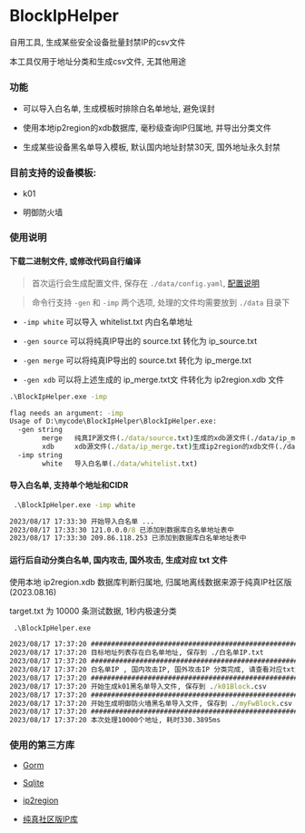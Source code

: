 # BlockIpHelper

自用工具, 生成某些安全设备批量封禁IP的csv文件

本工具仅用于地址分类和生成csv文件, 无其他用途

### 功能

* 可以导入白名单, 生成模板时排除白名单地址, 避免误封

* 使用本地ip2region的xdb数据库, 毫秒级查询IP归属地, 并导出分类文件

* 生成某些设备黑名单导入模板, 默认国内地址封禁30天, 国外地址永久封禁

### 目前支持的设备模板:

* k01

* 明御防火墙

### 使用说明

#### 下载二进制文件, 或修改代码自行编译

> 首次运行会生成配置文件, 保存在 `./data/config.yaml`, [配置说明](https://github.com/yzbtdiy/BlockIpHelper/blob/main/docs/config.md)

> 命令行支持 `-gen` 和 `-imp` 两个选项, 处理的文件均需要放到 `./data` 目录下

* `-imp white` 可以导入 whitelist.txt 内白名单地址

* `-gen source` 可以将纯真IP导出的 source.txt 转化为 ip_source.txt

* `-gen merge` 可以将纯真IP导出的 source.txt 转化为 ip_merge.txt

* `-gen xdb` 可以将上述生成的 ip_merge.txt文 件转化为 ip2region.xdb 文件

```cmd
.\BlockIpHelper.exe -imp

flag needs an argument: -imp
Usage of D:\mycode\BlockIpHelper\BlockIpHelper.exe:
  -gen string
        merge   纯真IP源文件(./data/source.txt)生成的xdb源文件(./data/ip_merge.txt)
        xdb     xdb源文件(./data/ip_merge.txt)生成ip2region的xdb文件(./data/ip2region.xdb)
  -imp string
        white   导入白名单(./data/whitelist.txt)
```

#### 导入白名单, 支持单个地址和CIDR

```cmd
 .\BlockIpHelper.exe -imp white

2023/08/17 17:33:30 开始导入白名单 ...
2023/08/17 17:33:30 121.0.0.0/8 已添加到数据库白名单地址表中
2023/08/17 17:33:30 209.86.118.253 已添加到数据库白名单地址表中
```

#### 运行后自动分类白名单, 国内攻击, 国外攻击, 生成对应 txt 文件

使用本地 ip2region.xdb 数据库判断归属地, 归属地离线数据来源于纯真IP社区版(2023.08.16)

target.txt 为 10000 条测试数据, 1秒内极速分类

```cmd
 .\BlockIpHelper.exe

2023/08/17 17:37:20 #############################################################
2023/08/17 17:37:20 目标地址列表存在白名单地址, 保存到 ./白名单IP.txt
2023/08/17 17:37:20 #############################################################
2023/08/17 17:37:20 白名单IP , 国内攻击IP, 国外攻击IP 分类完成, 请查看对应txt文件
2023/08/17 17:37:20 #############################################################
2023/08/17 17:37:20 开始生成k01黑名单导入文件, 保存到 ./k01Block.csv
2023/08/17 17:37:20 #############################################################
2023/08/17 17:37:20 开始生成明御防火墙黑名单导入文件, 保存到 ./myFwBlock.csv
2023/08/17 17:37:20 #############################################################
2023/08/17 17:37:20 本次处理10000个地址, 耗时330.3895ms
```

### 使用的第三方库

* [Gorm](https://github.com/go-gorm/gorm)

* [Sqlite](https://github.com/glebarez/sqlite)

* [ip2region](https://github.com/lionsoul2014/ip2region)

* [纯真社区版IP库](https://cz88.net/geo-public)